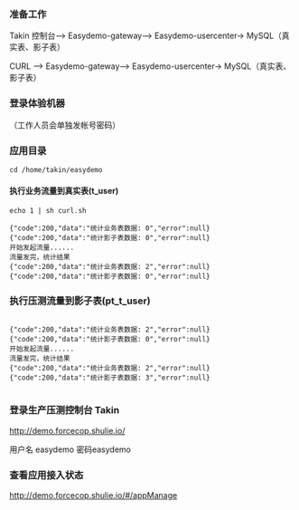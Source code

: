### 准备工作

Takin 控制台--> Easydemo-gateway--> Easydemo-usercenter-> MySQL（真实表、影子表）

CURL --> Easydemo-gateway--> Easydemo-usercenter-> MySQL（真实表、影子表）


### 登录体验机器
（工作人员会单独发帐号密码）

### 应用目录
    cd /home/takin/easydemo  

#### 执行业务流量到真实表(t_user)    
```
echo 1 | sh curl.sh

{"code":200,"data":"统计业务表数据: 0","error":null}
{"code":200,"data":"统计影子表数据: 0","error":null}
开始发起流量......
流量发完，统计结果
{"code":200,"data":"统计业务表数据: 2","error":null}
{"code":200,"data":"统计影子表数据: 0","error":null}

``` 

### 执行压测流量到影子表(pt_t_user)
``` echo 2 | sh curl.sh

{"code":200,"data":"统计业务表数据: 2","error":null}
{"code":200,"data":"统计影子表数据: 0","error":null}
开始发起流量......
流量发完，统计结果
{"code":200,"data":"统计业务表数据: 2","error":null}
{"code":200,"data":"统计影子表数据: 3","error":null}
 
```

### 登录生产压测控制台 Takin
http://demo.forcecop.shulie.io/  

用户名 easydemo 密码easydemo

### 查看应用接入状态 

http://demo.forcecop.shulie.io/#/appManage



